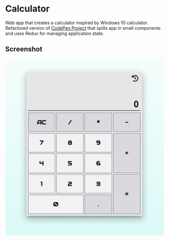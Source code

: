 # Calculator
Web app that creates a calculator inspired by Windows 10 calculator.
Refactored version of [CodePen Project](https://codepen.io/ykoziy/pen/rNBeQVg) that splits app in small components and uses Redux for managing application state.

## Screenshot
<p align="center">
    <img src="https://raw.githubusercontent.com/ykoziy/react-calculator-app/master/calculator_screenshot.png" alt="App screenshot" align="middle" width="550"/>
</p>